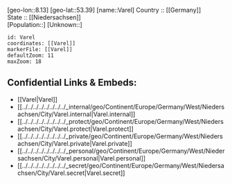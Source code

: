 ﻿---
location: [53.39,8.13] 
mapzoom: [7,12] 
mapmarker: city 
type: City
tags:
- geo/City


SpocWebEntityId: 35210
isDeleted: false
confidential: public

---
[geo-lon::8.13] 
[geo-lat::53.39] 
[name::Varel] 
Country :: [[Germany]]  
State :: [[Niedersachsen]]  
[Population::] 
[Unknown::] 


```leaflet
id: Varel
coordinates: [[Varel]] 
markerFile: [[Varel]] 
defaultZoom: 11 
maxZoom: 18
```


## Confidential Links & Embeds: 
- [[Varel|Varel]]  
- [[../../../../../../../../_internal/geo/Continent/Europe/Germany/West/Niedersachsen/City/Varel.internal|Varel.internal]] 
- [[../../../../../../../../_protect/geo/Continent/Europe/Germany/West/Niedersachsen/City/Varel.protect|Varel.protect]] 
- [[../../../../../../../../_private/geo/Continent/Europe/Germany/West/Niedersachsen/City/Varel.private|Varel.private]] 
- [[../../../../../../../../_personal/geo/Continent/Europe/Germany/West/Niedersachsen/City/Varel.personal|Varel.personal]] 
- [[../../../../../../../../_secret/geo/Continent/Europe/Germany/West/Niedersachsen/City/Varel.secret|Varel.secret]] 
